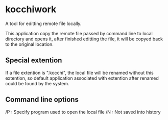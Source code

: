 # kocchiwork
A tool for editting remote file locally.

This application copy the remote file passed by command line to local directory and opens it, after finished editting the file, it will be copyed back to the original location.

## Special extention
If a file extention is ".kocchi", the local file will be renamed without this extention, so default application associated with extention after renamed could be found by the system.

## Command line options
/P : Specify program used to open the local file
/N : Not saved into history
